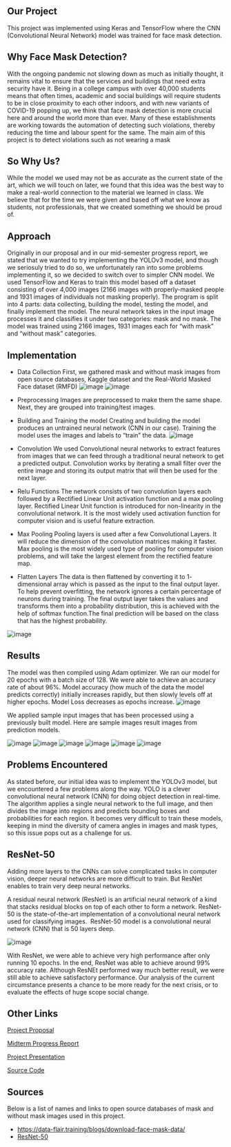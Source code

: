 ## Our Project

This project was implemented using Keras and TensorFlow where the CNN (Convolutional Neural Network) model was trained for face mask detection.


## Why Face Mask Detection?

With the ongoing pandemic not slowing down as much as initially thought, it remains vital to ensure that the services and buildings that need extra security have it. Being in a college campus with over 40,000 students means that often times, academic and social buildings will require students to be in close proximity to each other indoors, and with new variants of COVID-19 popping up, we think that face mask detection is more crucial here and around the world more than ever. Many of these establishments are working towards the automation of detecting such violations, thereby reducing the time and labour spent for the same. The main aim of this project is to detect violations such as not wearing a mask


## So Why Us?

While the model we used may not be as accurate as the current state of the art, which we will touch on later, we found that this idea was the best way to make a real-world connection to the material we learned in class. We believe that for the time we were given and based off what we know as students, not professionals, that we created something we should be proud of. 


## Approach

Originally in our proposal and in our mid-semester progress report, we stated that we wanted to try implementing the YOLOv3 model, and though we seriosuly tried to do so, we unfortunately ran into some problems implementing it, so we decided to switch over to simpler CNN model. We used TensorFlow and Keras to train this model based off a dataset consisting of over 4,000 images (2166 images with properly-masked people and 1931 images of individuals not masking properly). The program is split into 4 parts: data collecting,  building the model, testing the model, and finally implement the model. The neural network takes in the input image processes it and classifies it under two categories: mask and no mask. The model was trained using 2166 images, 1931 images each for “with mask” and “without mask” categories.


## Implementation
- Data Collection
First, we gathered mask and without mask images from open source databases, Kaggle dataset and the Real-World Masked Face dataset (RMFD)
![image](masked.png)
![image](unmasked.png)

- Preprocessing
Images are preprocessed to make them the same shape.
Next, they are grouped into training/test images.

- Building and Training the model
Creating and building the model produces an untrained neural network (CNN in our case).
Training the model uses the images and labels to “train” the data.
![image](img1.png)

- Convolution
We used Convolutional neural networks to extract features from images that we can feed through a traditional neural network to get a predicted output. Convolution works by iterating a small filter over the entire image and storing its output matrix that will then be used for the next layer.

- Relu Functions
The network consists of two convolution layers each followed by a Rectified Linear Unit activation function and a max pooling layer.
Rectified Linear Unit function is introduced for non-linearity in the convolutional network. It is the most widely used activation function for computer vision and is useful feature extraction.

- Max Pooling
Pooling layers is used after a few Convolutional Layers. It will reduce the dimension of the convolution matrices making it faster. Max pooling is the most widely used type of pooling for computer vision problems, and will take the largest element from the rectified feature map.

- Flatten Layers
The data is then flattened by converting it to 1- dimensional array which is passed as the input to the final output layer. To help prevent overfitting, the network ignores a certain percentage of neurons during training. The final output layer takes the values and transforms them into a probability distribution, this is achieved with the help of softmax function.The final prediction will be based on the class that has the highest probability.

![image](image1.png)


## Results

The model was then compiled using Adam optimizer.  We ran our model for 20 epochs with a batch size of 128. We were able to achieve an accuracy rate of about 96%. Model accuracy (how much of the data the model predicts correctly) initially increases rapidly, but then slowly levels off at higher epochs. Model Loss decreases as epochs increase. 
![image](result1.png)


We applied sample input images that has been processed using a previously built model.
Here are sample images result images from prediction models.

![image](face1.png)
![image](face2.png)
![image](face3.png)
![image](face4.png)
![image](face5.png)
![image](face6.png)


## Problems Encountered

As stated before, our initial idea was to implement the YOLOv3 model, but we encountered a few problems along the way. YOLO is a clever convolutional neural network (CNN) for doing object detection in real-time. The algorithm applies a single neural network to the full image, and then divides the image into regions and predicts bounding boxes and probabilities for each region. It becomes very difficult to train these models, keeping in mind the diversity of camera angles in images and mask types, so this issue pops out as a challenge for us.


## ResNet-50
Adding more layers to the CNNs can solve complicated tasks in computer vision, deeper neural networks are more difficult to train. But ResNet enables to train very deep neural networks.

A residual neural network (ResNet) is an artificial neural network of a kind that stacks residual blocks on top of each other to form a network.
ResNet-50 is the state-of-the-art implementation of a convolutional neural network used for classifying images.  ResNet-50 model is a convolutional neural network (CNN) that is 50 layers deep.

![image](result2.png)

With ResNet, we were able to achieve very high performance after only running 10 epochs. In the end, ResNet was able to achieve around 99% accuracy rate. Although ResNEt performed way much better result, we were still able to achieve satisfactory performance. Our analysis of the current circumstance presents a chance to be more ready for the next crisis, or to evaluate the effects of huge scope social change.



## Other Links

[Project Proposal](https://docs.google.com/document/d/1SuapIt2qn2yRM3lHKjUMKJwnN7TPx1Ui1NvxnjrIr0I/edit?usp=sharing) 

[Midterm Progress Report](https://docs.google.com/document/d/1qgoP2MN_5OZ7F9PtP0Lrr-lns17X9DM5qZlm3ibzav8/edit?usp=sharing)

[Project Presentation](https://docs.google.com/presentation/d/1l14B7fbgHDIT6jHU58RYDVzhiC0WSFaI7jZAeX67ut4/edit?usp=sharing)

[Source Code](https://github.com/jkim574/Face_Mask_Detection)


## Sources

Below is a list of names and links to open source databases of mask and without mask images used in this project.
- https://data-flair.training/blogs/download-face-mask-data/
- [ResNet-50](https://viso.ai/deep-learning/resnet-residual-neural-network/)
